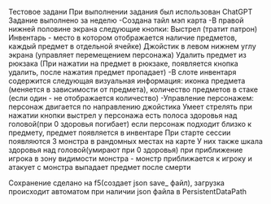 Тестовое задани
При выполнении задания был использован ChatGPT
Задание выполнено за неделю
-Создана тайл мэп карта 
-В правой нижней половине экрана следующие кнопки:
Выстрел (тратит патрон)
Инвентарь - место в котором отображается наличие предметов, каждый предмет в отдельной ячейке)
Джойстик в левом нижнем углу экрана (управляет перемещением персонажа)
Удалить предмет из рюкзака (При нажатии на предмет в рюкзаке, появляется кнопка удалить, после нажатия предмет пропадает)
-В слоте инвентаря содержится следующая визуальная информация: иконка предмета (меняется в зависимости от предмета), количество предметов в стаке (если один - не отображается количество)
-Управление персонажем:
персонаж двигается по направлению джойстика
Умеет стрелять при нажатии кнопки выстрел
у персонажа есть полоса здоровья над головой(при 0 здоровья погибает)
если персонаж подходит близко к предмету, предмет появляется в инвентаре
При старте сессии появляются 3 монстра в рандомных местах на карте
У них также шкала здоровья над головой(умирают при 0 здоровья)
при приближение игрока в зону видимости монстра - монстр приближается к игроку и атакует
с монстра выпадает предмет после смерти

Сохранение сделано на f5(создает json save_ файл), загрузка происходит автоматом при наличии json файла в PersistentDataPath
